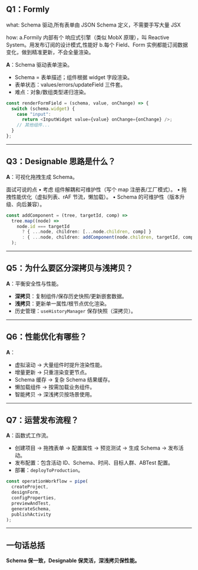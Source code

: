 ## Q1：Formly

what: Schema 驱动,所有表单由 JSON Schema 定义，不需要手写大量 JSX

how:
a.Formily 内部有个 响应式引擎（类似 MobX 原理），叫 Reactive System。用发布订阅的设计模式,性能好
b.每个 Field、Form 实例都能订阅数据变化，做到精准更新，不会全量渲染。

**A**：Schema 驱动表单渲染。

- Schema = 表单描述；组件根据 widget 字段渲染。
- 表单状态：values/errors/updateField 三件套。
- 难点：对象/数组类型递归渲染。

```typescript
const renderFormField = (schema, value, onChange) => {
  switch (schema.widget) {
    case "input":
      return <InputWidget value={value} onChange={onChange} />;
    // 其他组件...
  }
};
```

---

## Q3：Designable 思路是什么？

**A**：可视化拖拽生成 Schema。

面试可说的点
• 考虑 组件解耦和可维护性（写个 map 注册表/工厂模式）。
• 拖拽性能优化（虚拟列表、rAF 节流，懒加载）。
• Schema 的可维护性（版本升级、向后兼容）。

```typescript
const addComponent = (tree, targetId, comp) =>
  tree.map((node) =>
    node.id === targetId
      ? { ...node, children: [...node.children, comp] }
      : { ...node, children: addComponent(node.children, targetId, comp) }
  );
```

---

## Q5：为什么要区分深拷贝与浅拷贝？

**A**：平衡安全性与性能。

- **深拷贝**：复制组件/保存历史快照/更新嵌套数据。
- **浅拷贝**：更新单一属性/根节点优化渲染。
- 历史管理：`useHistoryManager` 保存快照（深拷贝）。

---

## Q6：性能优化有哪些？

**A**：

- 虚拟滚动 → 大量组件时提升渲染性能。
- 增量更新 → 只重渲染变更节点。
- Schema 缓存 → 复杂 Schema 结果缓存。
- 懒加载组件 → 按需加载业务组件。
- 智能拷贝 → 深浅拷贝按场景使用。

---

## Q7：运营发布流程？

**A**：函数式工作流。

- 创建项目 → 拖拽表单 → 配置属性 → 预览测试 → 生成 Schema → 发布活动。
- 发布配置：包含活动 ID、Schema、时间、目标人群、ABTest 配置。
- 部署：`deployToProduction`。

```typescript
const operationWorkflow = pipe(
  createProject,
  designForm,
  configProperties,
  previewAndTest,
  generateSchema,
  publishActivity
);
```

---

## 一句话总括

**Schema 保一致，Designable 保灵活，深浅拷贝保性能。**
